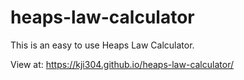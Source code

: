 # heaps-law-calculator

This is an easy to use Heaps Law Calculator.

View at: https://kji304.github.io/heaps-law-calculator/
